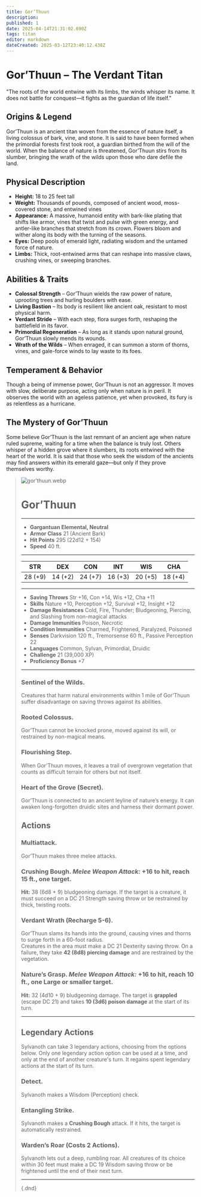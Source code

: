 ```yaml
---
title: Gor’Thuun
description: 
published: 1
date: 2025-04-14T21:31:02.690Z
tags: titan
editor: markdown
dateCreated: 2025-03-12T23:40:12.438Z
---
```


# Gor’Thuun – The Verdant Titan
"The roots of the world entwine with its limbs, the winds whisper its name. It does not battle for conquest—it fights as the guardian of life itself."

## Origins & Legend
Gor’Thuun is an ancient titan woven from the essence of nature itself, a living colossus of bark, vine, and stone. It is said to have been formed when the primordial forests first took root, a guardian birthed from the will of the world. When the balance of nature is threatened, Gor’Thuun stirs from its slumber, bringing the wrath of the wilds upon those who dare defile the land.

## Physical Description
- **Height:** 18 to 25 feet tall  
- **Weight:** Thousands of pounds, composed of ancient wood, moss-covered stone, and entwined vines  
- **Appearance:** A massive, humanoid entity with bark-like plating that shifts like armor, vines that twist and pulse with green energy, and antler-like branches that stretch from its crown. Flowers bloom and wither along its body with the turning of the seasons.  
- **Eyes:** Deep pools of emerald light, radiating wisdom and the untamed force of nature.  
- **Limbs:** Thick, root-entwined arms that can reshape into massive claws, crushing vines, or sweeping branches.  

## Abilities & Traits
- **Colossal Strength** – Gor’Thuun wields the raw power of nature, uprooting trees and hurling boulders with ease.  
- **Living Bastion** – Its body is resilient like ancient oak, resistant to most physical harm.  
- **Verdant Stride** – With each step, flora surges forth, reshaping the battlefield in its favor.  
- **Primordial Regeneration** – As long as it stands upon natural ground, Gor’Thuun slowly mends its wounds.  
- **Wrath of the Wilds** – When enraged, it can summon a storm of thorns, vines, and gale-force winds to lay waste to its foes.  

## Temperament & Behavior
Though a being of immense power, Gor’Thuun is not an aggressor. It moves with slow, deliberate purpose, acting only when nature is in peril. It observes the world with an ageless patience, yet when provoked, its fury is as relentless as a hurricane.

## The Mystery of Gor’Thuun
Some believe Gor’Thuun is the last remnant of an ancient age when nature ruled supreme, waiting for a time when the balance is truly lost. Others whisper of a hidden grove where it slumbers, its roots entwined with the heart of the world. It is said that those who seek the wisdom of the ancients may find answers within its emerald gaze—but only if they prove themselves worthy.

> ![gor’thuun.webp](/characters/gor’thuun.webp)
># Gor’Thuun
>---
>- **Gargantuan Elemental, Neutral**
>- **Armor Class** 21 (Ancient Bark)
>- **Hit Points** 295 (22d12 + 154)
>- **Speed** 40 ft.
>---
>|STR|DEX|CON|INT|WIS|CHA|
>|---|---|---|---|---|---|
>|28 (+9)|14 (+2)|24 (+7)|16 (+3)|20 (+5)|18 (+4)|
>---
>- **Saving Throws** Str +16, Con +14, Wis +12, Cha +11  
>- **Skills** Nature +10, Perception +12, Survival +12, Insight +12  
>- **Damage Resistances** Cold, Fire, Thunder; Bludgeoning, Piercing, and Slashing from non-magical attacks  
>- **Damage Immunities** Poison, Necrotic  
>- **Condition Immunities** Charmed, Frightened, Paralyzed, Poisoned  
>- **Senses** Darkvision 120 ft., Tremorsense 60 ft., Passive Perception 22  
>- **Languages** Common, Sylvan, Primordial, Druidic  
>- **Challenge** 21 (39,000 XP)  
>- **Proficiency Bonus** +7  
>---
>
>### **Sentinel of the Wilds.**  
>Creatures that harm natural environments within 1 mile of Gor’Thuun suffer disadvantage on saving throws against its abilities.  
>
>### **Rooted Colossus.**  
>Gor’Thuun cannot be knocked prone, moved against its will, or restrained by non-magical means.  
>
>### **Flourishing Step.**  
>When Gor’Thuun moves, it leaves a trail of overgrown vegetation that counts as difficult terrain for others but not itself.  
>
>### **Heart of the Grove (Secret).**  
>Gor’Thuun is connected to an ancient leyline of nature’s energy. It can awaken long-forgotten druidic sites and harness their dormant power.  
>
>## **Actions**
>### **Multiattack.**  
>Gor’Thuun makes three melee attacks.  
>
>### **Crushing Bough.** *Melee Weapon Attack:* +16 to hit, reach 15 ft., one target.  
>**Hit:** 38 (6d8 + 9) bludgeoning damage. If the target is a creature, it must succeed on a DC 21 Strength saving throw or be restrained by thick, twisting roots.  
>
>### **Verdant Wrath (Recharge 5-6).**  
>Gor’Thuun slams its hands into the ground, causing vines and thorns to surge forth in a 60-foot radius.  
>Creatures in the area must make a DC 21 Dexterity saving throw. On a failure, they take **42 (8d8) piercing damage** and are restrained by the vegetation.  
>
>### **Nature’s Grasp.** *Melee Weapon Attack:* +16 to hit, reach 10 ft., one Large or smaller target.  
>**Hit:** 32 (4d10 + 9) bludgeoning damage. The target is **grappled** (escape DC 21) and takes **10 (3d6) poison damage** at the start of its turn.  
>
>---
>
>## **Legendary Actions**
>Sylvanoth can take 3 legendary actions, choosing from the options below. Only one legendary action option can be used at a time, and only at the end of another creature's turn. It regains spent legendary actions at the start of its turn.  
>
>### **Detect.**  
>Sylvanoth makes a Wisdom (Perception) check.  
>
>### **Entangling Strike.**  
>Sylvanoth makes a **Crushing Bough** attack. If it hits, the target is automatically restrained.  
>
>### **Warden’s Roar (Costs 2 Actions).**  
>Sylvanoth lets out a deep, rumbling roar. All creatures of its choice within 30 feet must make a DC 19 Wisdom saving throw or be frightened until the end of their next turn.  
>
>---
>
>{.dnd}
